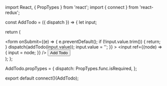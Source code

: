 import React, { PropTypes } from 'react';
import { connect } from 'react-redux';

const AddTodo = ({ dispatch }) => {
  let input;

  return (
    <div>
      <form
        onSubmit={(e) => {
          e.preventDefault();
          if (!input.value.trim()) {
            return;
          }
          dispatch(addTodo(input.value));
          input.value = '';
        }}
      >
        <input
          ref={(node) => {
            input = node;
          }}
        />
        <button type="submit">
          Add Todo
        </button>
      </form>
    </div>
  );
};

AddTodo.propTypes = {
  dispatch: PropTypes.func.isRequired,
};

export default connect()(AddTodo);
